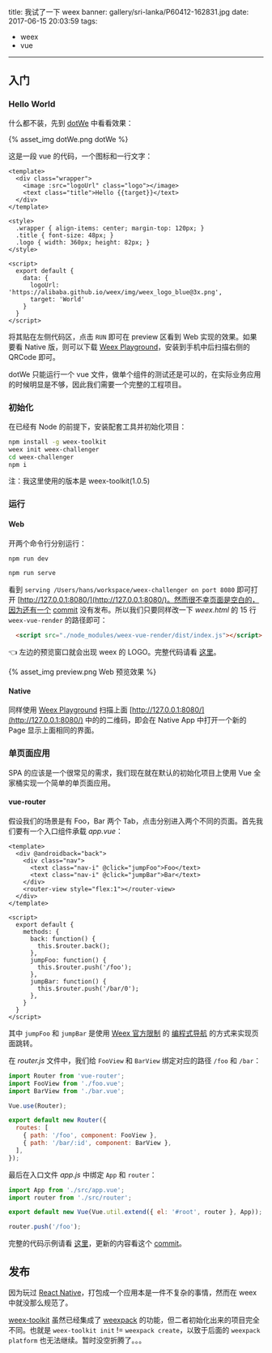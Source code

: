 title: 我试了一下 weex
banner: gallery/sri-lanka/P60412-162831.jpg
date: 2017-06-15 20:03:59
tags:
- weex
- vue
---

## 入门

### Hello World

什么都不装，先到 [dotWe](http://dotwe.org/vue) 中看看效果：

{% asset_img dotWe.png dotWe %}

这是一段 vue 的代码，一个图标和一行文字：

```vue
<template>
  <div class="wrapper">
    <image :src="logoUrl" class="logo"></image>
    <text class="title">Hello {{target}}</text>
  </div>
</template>

<style>
  .wrapper { align-items: center; margin-top: 120px; }
  .title { font-size: 48px; }
  .logo { width: 360px; height: 82px; }
</style>

<script>
  export default {
    data: {
      logoUrl: 'https://alibaba.github.io/weex/img/weex_logo_blue@3x.png',
      target: 'World'
    }
  }
</script>
```

将其贴在左侧代码区，点击 `RUN` 即可在 preview 区看到 Web 实现的效果。如果要看 Native 版，则可以下载 [Weex Playground][weex-playground]，安装到手机中后扫描右侧的 QRCode 即可。

dotWe 只能运行一个 vue 文件，做单个组件的测试还是可以的，在实际业务应用的时候明显是不够，因此我们需要一个完整的工程项目。

### 初始化

在已经有 Node 的前提下，安装配套工具并初始化项目：

```sh
npm install -g weex-toolkit
weex init weex-challenger
cd weex-challenger
npm i
```

注：我这里使用的版本是 weex-toolkit(1.0.5)

### 运行

#### Web

开两个命令行分别运行：

```sh
npm run dev
```

```sh
npm run serve
```

看到 `serving /Users/hans/workspace/weex-challenger on port 8080` 即可打开 [http://127.0.0.1:8080/](http://127.0.0.1:8080/)。然而很不幸页面是空白的，因为还有一个 [commit](https://github.com/weexteam/weex-toolkit/commit/5793aa32d120ff2b8b629f7b860862d7a31dfc6a) 没有发布。所以我们只要同样改一下 _weex.html_ 的 15 行 `weex-vue-render` 的路径即可：

```html
  <script src="./node_modules/weex-vue-render/dist/index.js"></script>
```

👈 左边的预览窗口就会出现 weex 的 LOGO。完整代码请看 [这里](https://github.com/csbun/weex-challenger/tree/v0.1.0)。

{% asset_img preview.png Web 预览效果 %}

#### Native

同样使用 [Weex Playground][weex-playground] 扫描上面 [http://127.0.0.1:8080/](http://127.0.0.1:8080/) 中的的二维码，即会在 Native App 中打开一个新的 Page 显示上面相同的界面。

[weex-playground]: https://weex.incubator.apache.org/cn/playground.html

### 单页面应用

SPA 的应该是一个很常见的需求，我们现在就在默认的初始化项目上使用 Vue 全家桶实现一个简单的单页面应用。

#### vue-router

假设我们的场景是有 Foo，Bar 两个 Tab，点击分别进入两个不同的页面。首先我们要有一个入口组件承载 _app.vue_：

```vue
<template>
  <div @androidback="back">
    <div class="nav">
      <text class="nav-i" @click="jumpFoo">Foo</text>
      <text class="nav-i" @click="jumpBar">Bar</text>
    </div>
    <router-view style="flex:1"></router-view>
  </div>
</template>

<script>
  export default {
    methods: {
      back: function() {
        this.$router.back();
      },
      jumpFoo: function() {
        this.$router.push('/foo');
      },
      jumpBar: function() {
        this.$router.push('/bar/0');
      },
    }
  }
</script>
```

其中 `jumpFoo` 和 `jumpBar` 是使用 [Weex 官方限制](https://weex.incubator.apache.org/cn/references/vue/difference-of-vuex.html#编程式导航) 的 [编程式导航](https://router.vuejs.org/zh-cn/essentials/navigation.html) 的方式来实现页面跳转。

在 _router.js_ 文件中，我们给 `FooView` 和 `BarView` 绑定对应的路径 `/foo` 和 `/bar`：

```javascript
import Router from 'vue-router';
import FooView from './foo.vue';
import BarView from './bar.vue';

Vue.use(Router);

export default new Router({
  routes: [
    { path: '/foo', component: FooView },
    { path: '/bar/:id', component: BarView },
  ],
});
```

最后在入口文件 _app.js_ 中绑定 `App` 和 `router`：

```javascript
import App from './src/app.vue';
import router from './src/router';

export default new Vue(Vue.util.extend({ el: '#root', router }, App));

router.push('/foo');
```

完整的代码示例请看 [这里](https://github.com/csbun/weex-challenger/tree/v0.2.0)，更新的内容看这个 [commit](https://github.com/csbun/weex-challenger/commit/8e7f0443a0336f30cdc33ee9fc3bc4ae1b079a1b)。

## 发布

因为玩过 [React Native](https://facebook.github.io/react-native/)，打包成一个应用本是一件不复杂的事情，然而在 weex 中就没那么规范了。

[weex-toolkit](https://www.npmjs.com/package/weex-toolkit) 虽然已经集成了 [weexpack](https://www.npmjs.com/package/weexpack) 的功能，但二者初始化出来的项目完全不同。也就是 `weex-toolkit init` != `weexpack create`，以致于后面的 `weexpack platform` 也无法继续。暂时没空折腾了。。。
